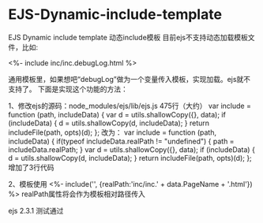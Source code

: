 # EJS-Dynamic-include-template
EJS Dynamic include template
动态include模板
目前ejs不支持动态加载模板文件，比如:

<div class="col-lg">
	<%- include inc/inc.debugLog.html %>
</div>

通用模板里，如果想吧“debugLog”做为一个变量传入模板，实现加载。ejs就不支持了。
下面是实现这个功能的方法：


1、修改ejs的源码：node_modules/ejs/lib/ejs.js
475行（大约）
      var include = function (path, includeData) {
        var d = utils.shallowCopy({}, data);
        if (includeData) {
          d = utils.shallowCopy(d, includeData);
        }
        return includeFile(path, opts)(d);
      };
改为：
      var include = function (path, includeData) {
	      if(typeof includeData.realPath != "undefined") {
		      path = includeData.realPath;
	      }
        var d = utils.shallowCopy({}, data);
        if (includeData) {
          d = utils.shallowCopy(d, includeData);
        }
        return includeFile(path, opts)(d);
      };
增加了3行代码

2、模板使用
<%- include('', {realPath:'inc/inc.' + data.PageName + '.html'}) %>
realPath属性将会作为模板相对路径传入

ejs 2.3.1  测试通过
